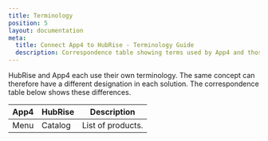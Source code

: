 ```yaml
---
title: Terminology
position: 5
layout: documentation
meta:
  title: Connect App4 to HubRise - Terminology Guide
  description: Correspondence table showing terms used by App4 and those used on HubRise for the same concept. Connect apps and synchronise your data.
---
```


HubRise and App4 each use their own terminology. The same concept can therefore have a different designation in each solution. The correspondence table below shows these differences.

| App4 | HubRise | Description       |
| ---- | ------- | ----------------- |
| Menu | Catalog | List of products. |

<!--
What terms are you using for:
- Actual restaurant ("location" in HubRise):
- Product, option, and deal codes ("ref codes" in HubRise):
- Deals ("deals" / "discounts" in HubRise):
- Below the line charges, like tip or delivery charge ("charges" in HubRise):
-->
